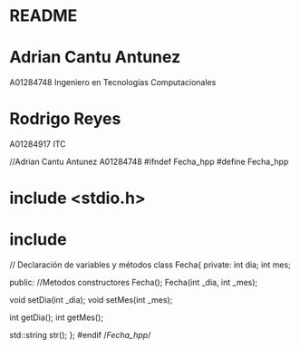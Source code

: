 
# README
# Adrian Cantu Antunez
A01284748
Ingeniero en Tecnologías Computacionales

# Rodrigo Reyes
A01284917
ITC

//Adrian Cantu Antunez A01284748
#ifndef Fecha_hpp
#define Fecha_hpp

# include <stdio.h>
# include <string>
// Declaración de variables y métodos
class Fecha{
private:
  int dia;
  int mes;

public:
//Metodos constructores
Fecha();
Fecha(int _dia, int _mes);

void setDia(int _dia);
void setMes(int _mes);


int getDia();
int getMes();

std::string str();
};
#endif /*Fecha_hpp*/
